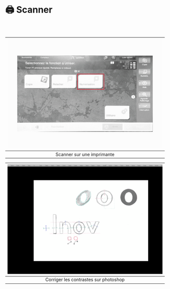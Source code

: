 # 🖨️ Scanner


### &nbsp;


|![](links/Tech13.gif) |
|:---:|
| Scanner sur une imprimante | 

|![](links/Tech20.gif) |
|:---:|
| Corriger les contrastes sur photoshop | 